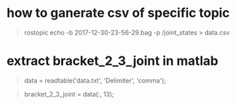 # how to ganerate csv of specific topic 
> rostopic echo -b 2017-12-30-23-56-29.bag -p /joint_states > data.csv

# extract bracket_2_3_joint in matlab 
> data = readtable('data.txt', 'Delimiter', 'comma');

> bracket_2_3_joint = data(:, 13); 
